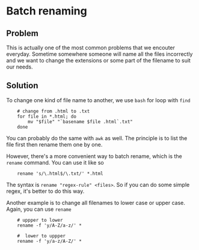 # Batch renaming
## Problem
This is actually one of the most common problems that we encouter everyday. Sometime somewhere someone will name all the files incorrectly and we want to change the extensions or some part of the filename to suit our needs.

## Solution

To change one kind of file name to another, we use `bash` for loop with `find`

```
    # change from .html to .txt
    for file in *.html; do
        mv "$file" "`basename $file .html`.txt"
    done
```

You can probably do the same with `awk` as well. The principle is to list the file first then rename them one by one.

However, there's a more convenient way to batch rename, which is the `rename` command. You can use it like so

```
    rename 's/\.html$/\.txt/' *.html
```

The syntax is `rename "regex-rule" <files>`. So if you can do some simple regex, it's better to do this way.

Another example is to change all filenames to lower case or upper case. Again, you can use `rename`

```
    # uppper to lower
    rename -f 'y/A-Z/a-z/' *

    #  lower to uppper
    rename -f 'y/a-z/A-Z/' *
```

